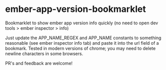 # ember-app-version-bookmarklet
Bookmarklet to show ember app version info quickly (no need to open dev tools > ember inspector > info)

Just update the APP_NAME_REGEX and APP_NAME constants to something reasonable (see ember inspector info tab) and paste it into the url field of a bookmark. Tested in modern versions of chrome; you may need to delete newline characters in some browsers.

PR's and feedback are welcome!
